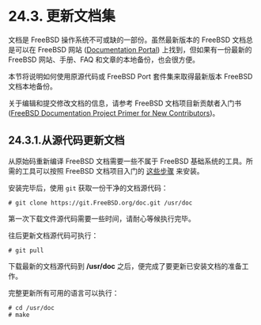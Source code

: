 # 24.3. 更新文档集

文档是 FreeBSD 操作系统不可或缺的一部份。虽然最新版本的 FreeBSD 文档总是可以在 FreeBSD 网站 ([Documentation Portal](https://docs.freebsd.org/)) 上找到，但如果有一份最新的 FreeBSD 网站、手册、FAQ 和文章的本地备份，也会很方便。

本节将说明如何使用原源代码或 FreeBSD Port 套件集来取得最新版本 FreeBSD 文档本地备份。

关于编辑和提交修改文档的信息，请参考 FreeBSD 文档项目新贡献者入门书 ([FreeBSD Documentation Project Primer for New Contributors](https://docs.freebsd.org/en/books/fdp-primer/))。


## 24.3.1.从源代码更新文档

从原始码重新编译 FreeBSD 文档需要一些不属于 FreeBSD 基础系统的工具。所需的工具可以按照 FreeBSD 文档项目入门的 [这些步骤](https://docs.freebsd.org/en/books/fdp-primer/#overview-quick-start) 来安装。

安装完毕后，使用 `git` 获取一份干净的文档源代码：

```
# git clone https://git.FreeBSD.org/doc.git /usr/doc
```

第一次下载文件源代码需要一些时间，请耐心等候执行完毕。

往后更新文档源代码可执行：

```
# git pull
```

下载最新的文档源代码到 **/usr/doc** 之后，便完成了要更新已安装文档的准备工作。

完整更新所有可用的语言可以执行：

```
# cd /usr/doc
# make
```

